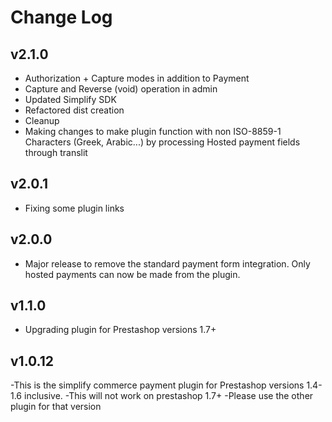 # Change Log

## v2.1.0
- Authorization + Capture modes in addition to Payment
- Capture and Reverse (void) operation in admin
- Updated Simplify SDK
- Refactored dist creation
- Cleanup
- Making changes to make plugin function with non ISO-8859-1 Characters (Greek, Arabic...) by processing Hosted payment fields through translit

## v2.0.1
- Fixing some plugin links

## v2.0.0
- Major release to remove the standard payment form integration. Only hosted payments can now be made from the plugin.

## v1.1.0
- Upgrading plugin for Prestashop versions 1.7+

## v1.0.12
-This is the simplify commerce payment plugin for Prestashop versions 1.4-1.6 inclusive.
-This will not work on prestashop 1.7+
-Please use the other plugin for that version

